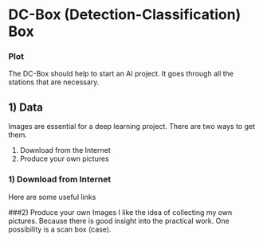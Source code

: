 # DC-Box (Detection-Classification) Box
### Plot
The DC-Box should help to start an AI project. It goes through all the stations that are necessary.
## 1) Data

Images are essential for a deep learning project. There are two ways to get them.
1) Download from the Internet
2) Produce your own pictures

### 1) Download from Internet
Here are some useful links

###2) Produce your own Images
I like the idea of collecting my own pictures. Because there is good insight into the practical work.
One possibility is a scan box (case).
